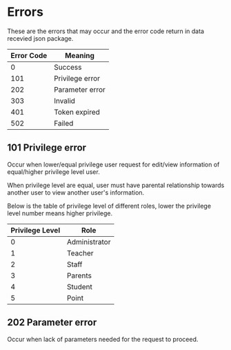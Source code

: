 # Errors

These are the errors that may occur and the error code return in data recevied json package.

Error Code | Meaning
---------- | -------
0 | Success
101 | Privilege error
202 | Parameter error
303 | Invalid
401 | Token expired
502 | Failed

## 101 Privilege error

Occur when lower/equal privilege user request for edit/view information of equal/higher privilege level user.

When privilege level are equal, user must have parental relationship towards another user to view another user's information.

Below is the table of privilege level of different roles, lower the privilege level number means higher privilege.

Privilege Level | Role
---------- | -------
0 | Administrator
1 | Teacher
2 | Staff
3 | Parents
4 | Student
5 | Point

## 202 Parameter error

Occur when lack of parameters needed for the request to proceed.